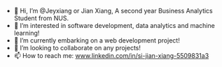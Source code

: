 - 👋 Hi, I’m @Jeyxiang or Jian Xiang, A second year Business Analytics Student from NUS.
- 👀 I’m interested in software development, data analytics and machine learning!
- 🌱 I’m currently embarking on a web development project!
- 💞️ I’m looking to collaborate on any projects!
- 📫 How to reach me: www.linkedin.com/in/si-jian-xiang-5509831a3 

<!---
Jeyxiang/Jeyxiang is a ✨ special ✨ repository because its `README.md` (this file) appears on your GitHub profile.
You can click the Preview link to take a look at your changes.
--->
